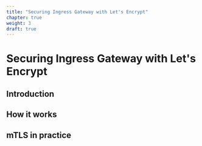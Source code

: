 ```yaml
---
title: "Securing Ingress Gateway with Let's Encrypt"
chapter: true
weight: 3
draft: true
---
```

# Securing Ingress Gateway with Let's Encrypt

## Introduction


## How it works



## mTLS in practice
